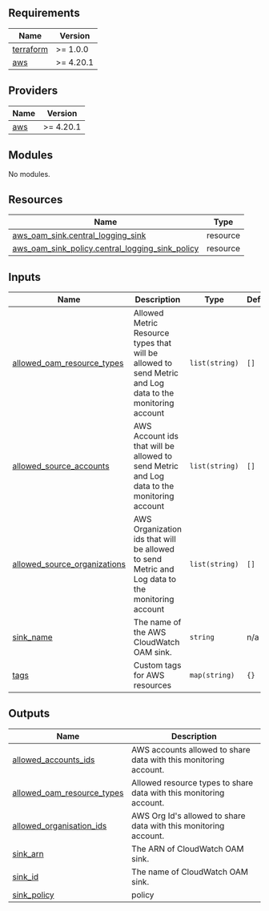 <!-- BEGIN_TF_DOCS -->
## Requirements

| Name | Version |
|------|---------|
| <a name="requirement_terraform"></a> [terraform](#requirement\_terraform) | >= 1.0.0 |
| <a name="requirement_aws"></a> [aws](#requirement\_aws) | >= 4.20.1 |

## Providers

| Name | Version |
|------|---------|
| <a name="provider_aws"></a> [aws](#provider\_aws) | >= 4.20.1 |

## Modules

No modules.

## Resources

| Name | Type |
|------|------|
| [aws_oam_sink.central_logging_sink](https://registry.terraform.io/providers/hashicorp/aws/latest/docs/resources/oam_sink) | resource |
| [aws_oam_sink_policy.central_logging_sink_policy](https://registry.terraform.io/providers/hashicorp/aws/latest/docs/resources/oam_sink_policy) | resource |

## Inputs

| Name | Description | Type | Default | Required |
|------|-------------|------|---------|:--------:|
| <a name="input_allowed_oam_resource_types"></a> [allowed\_oam\_resource\_types](#input\_allowed\_oam\_resource\_types) | Allowed Metric Resource types that will be allowed to send Metric and Log data to the monitoring account | `list(string)` | `[]` | no |
| <a name="input_allowed_source_accounts"></a> [allowed\_source\_accounts](#input\_allowed\_source\_accounts) | AWS Account ids that will be allowed to send Metric and Log data to the monitoring account | `list(string)` | `[]` | no |
| <a name="input_allowed_source_organizations"></a> [allowed\_source\_organizations](#input\_allowed\_source\_organizations) | AWS Organization ids that will be allowed to send Metric and Log data to the monitoring account | `list(string)` | `[]` | no |
| <a name="input_sink_name"></a> [sink\_name](#input\_sink\_name) | The name of the AWS CloudWatch OAM sink. | `string` | n/a | yes |
| <a name="input_tags"></a> [tags](#input\_tags) | Custom tags for AWS resources | `map(string)` | `{}` | no |

## Outputs

| Name | Description |
|------|-------------|
| <a name="output_allowed_accounts_ids"></a> [allowed\_accounts\_ids](#output\_allowed\_accounts\_ids) | AWS accounts allowed to share data with this monitoring account. |
| <a name="output_allowed_oam_resource_types"></a> [allowed\_oam\_resource\_types](#output\_allowed\_oam\_resource\_types) | Allowed resource types to share data with this monitoring account. |
| <a name="output_allowed_organisation_ids"></a> [allowed\_organisation\_ids](#output\_allowed\_organisation\_ids) | AWS Org Id's allowed to share data with this monitoring account. |
| <a name="output_sink_arn"></a> [sink\_arn](#output\_sink\_arn) | The ARN of CloudWatch OAM sink. |
| <a name="output_sink_id"></a> [sink\_id](#output\_sink\_id) | The name of CloudWatch OAM sink. |
| <a name="output_sink_policy"></a> [sink\_policy](#output\_sink\_policy) | policy |
<!-- END_TF_DOCS -->
